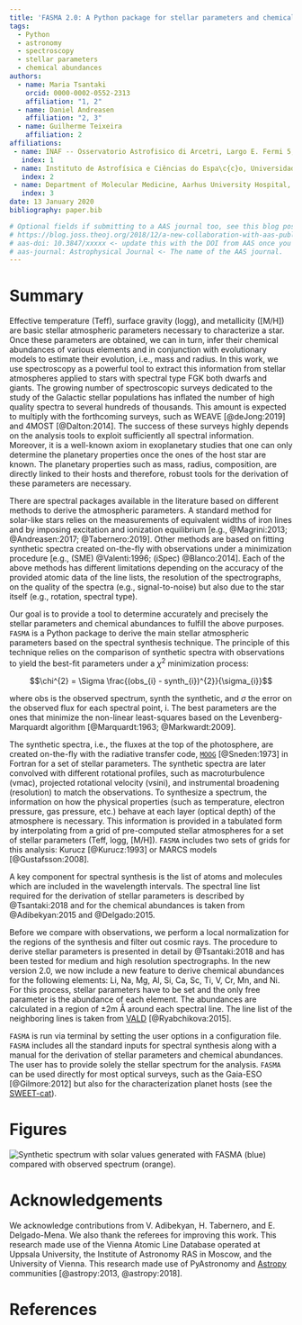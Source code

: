 ```yaml
---
title: 'FASMA 2.0: A Python package for stellar parameters and chemical abundances'
tags:
  - Python
  - astronomy
  - spectroscopy
  - stellar parameters
  - chemical abundances
authors:
  - name: Maria Tsantaki
    orcid: 0000-0002-0552-2313
    affiliation: "1, 2"
  - name: Daniel Andreasen
    affiliation: "2, 3"
  - name: Guilherme Teixeira
    affiliation: 2
affiliations:
 - name: INAF -- Osservatorio Astrofisico di Arcetri, Largo E. Fermi 5, 50125 Firenze, Italy
   index: 1
 - name: Instituto de Astrofísica e Ciências do Espa\c{c}o, Universidade do Porto, CAUP, Rua das Estrelas, Porto, 4150-762, Portugal
   index: 2
 - name: Department of Molecular Medicine, Aarhus University Hospital, Aarhus, Denmark
   index: 3
date: 13 January 2020
bibliography: paper.bib

# Optional fields if submitting to a AAS journal too, see this blog post:
# https://blog.joss.theoj.org/2018/12/a-new-collaboration-with-aas-publishing
# aas-doi: 10.3847/xxxxx <- update this with the DOI from AAS once you know it.
# aas-journal: Astrophysical Journal <- The name of the AAS journal.
---
```


# Summary

Effective temperature (Teff), surface gravity (logg), and metallicity ([M/H]) are basic stellar atmospheric parameters necessary to characterize a star. Once these parameters are obtained, we can in turn, infer their chemical abundances of various elements and in conjunction with evolutionary models to estimate their evolution, i.e., mass and radius. In this work, we use spectroscopy as a powerful tool to extract this information from stellar atmospheres applied to stars with spectral type FGK both dwarfs and giants. The growing number of spectroscopic surveys dedicated to the study of the Galactic stellar populations has inflated the number of high quality spectra to several hundreds of thousands. This amount is expected to multiply with the forthcoming surveys, such as WEAVE [@deJong:2019] and 4MOST [@Dalton:2014]. The success of these surveys highly depends on the analysis tools to exploit sufficiently all spectral information. Moreover, it is a well-known axiom in exoplanetary studies that one can only determine the planetary properties once the ones of the host star are known. The planetary properties such as mass, radius, composition, are directly linked to their hosts and therefore, robust tools for the derivation of these parameters are necessary.

There are spectral packages available in the literature based on different methods to derive the atmospheric parameters. A standard method for solar-like stars relies on the measurements of equivalent widths of iron lines and by imposing excitation and ionization equilibrium [e.g., @Magrini:2013; @Andreasen:2017; @Tabernero:2019]. Other methods are based on fitting synthetic spectra created on-the-fly with observations under a minimization procedure [e.g., (SME) @Valenti:1996; (iSpec) @Blanco:2014]. Each of the above methods has different limitations depending on the accuracy of the provided atomic data of the line lists, the resolution of the spectrographs, on the quality of the spectra (e.g., signal-to-noise) but also due to the star itself (e.g., rotation, spectral type).

Our goal is to provide a tool to determine accurately and precisely the stellar parameters and chemical abundances to fulfill the above purposes. ``FASMA`` is a Python package to derive the main stellar atmospheric parameters based on the spectral synthesis technique. The principle of this technique relies on the comparison of synthetic spectra with observations to yield the best-fit parameters under a $\chi^{2}$ minimization process:

 $$\chi^{2} = \Sigma \frac{(obs_{i} - synth_{i})^{2}}{\sigma_{i}}$$

where obs is the observed spectrum, synth the synthetic, and $\sigma$ the error on the observed flux for each spectral point, i. The best parameters are the ones that minimize the non-linear least-squares based on the Levenberg-Marquardt algorithm [@Marquardt:1963; @Markwardt:2009].

The synthetic spectra, i.e., the fluxes at the top of the photosphere, are created on-the-fly with the radiative transfer code, [``MOOG``](https://www.as.utexas.edu/~chris/moog.html) [@Sneden:1973] in Fortran for a set of stellar parameters. The synthetic spectra are later convolved with different rotational profiles, such as macroturbulence (vmac), projected rotational velocity (vsini), and instrumental broadening (resolution) to match the observations. To synthesize a spectrum, the information on how the physical properties (such as temperature, electron pressure, gas pressure, etc.) behave at each layer (optical depth) of the atmosphere is necessary. This information is provided in a tabulated form by interpolating from a grid of pre-computed stellar atmospheres for a set of stellar parameters (Teff, logg, [M/H]). ``FASMA`` includes two sets of grids for this analysis: Kurucz [@Kurucz:1993] or MARCS models [@Gustafsson:2008].

A key component for spectral synthesis is the list of atoms and molecules which are included in the wavelength intervals. The spectral line list required for the derivation of stellar parameters is described by @Tsantaki:2018 and for the chemical abundances is taken from @Adibekyan:2015 and @Delgado:2015.

Before we compare with observations, we perform a local normalization for the regions of the synthesis and filter out cosmic rays. The procedure to derive stellar parameters is presented in detail by @Tsantaki:2018 and has been tested for medium and high resolution spectrographs. In the new version 2.0, we now include a new feature to derive chemical abundances for the following elements: Li, Na, Mg, Al, Si, Ca, Sc, Ti, V, Cr, Mn, and Ni. For this process, stellar parameters have to be set and the only free parameter is the abundance of each element. The abundances are calculated in a region of &pm;2m &angst; around each spectral line. The line list of the neighboring lines is taken from [VALD](http://vald.astro.uu.se/~vald/php/vald.php) [@Ryabchikova:2015].

``FASMA`` is run via terminal by setting the user options in a configuration file. ``FASMA`` includes all the standard inputs for spectral synthesis along with a manual for the derivation of stellar parameters and chemical abundances. The user has to provide solely the stellar spectrum for the analysis. ``FASMA`` can be used directly for most optical surveys, such as the Gaia-ESO [@Gilmore:2012] but also for the characterization planet hosts (see the [SWEET-cat](https://www.astro.up.pt/resources/sweet-cat/)).

# Figures

![Synthetic spectrum with solar values generated with ``FASMA`` (blue) compared with observed spectrum (orange).
](img/Sun_fasma.png)

# Acknowledgements

We acknowledge contributions from V. Adibekyan, H. Tabernero, and E. Delgado-Mena. We also thank the referees for improving this work. This research made use of the Vienna Atomic Line Database operated at Uppsala University, the Institute of Astronomy RAS in Moscow, and the University of Vienna. This research made use of  PyAstronomy and [Astropy](http://www.astropy.org) communities [@astropy:2013, @astropy:2018].

# References
